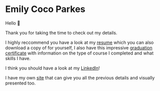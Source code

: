 # Emily Coco Parkes

Hello 👋  

Thank you for taking the time to check out my details.

I highly reccommend you have a look at my [resume](https://github.com/emilyparkes/EmilyParkes-Resume/blob/master/EmilyCParkesCV.pdf) which you can also download a copy of for yourself, I also have this impressive [graduation certificate](https://github.com/emilyparkes/EmilyParkes-Resume/blob/master/Graduation%20certificate%20for%20Emily%20Parkes.pdf) with information on the type of course I completed and what skills I have.

I think you should have a look at my [LinkedIn](https://www.linkedin.com/in/emilyparkes/)!  

I have my own [site](http://emilycoco.herokuapp.com/) that can give you all the previous details and visually presented too.
